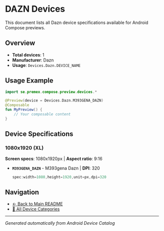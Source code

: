 # DAZN Devices

This document lists all Dazn device specifications available for Android Compose previews.

## Overview

- **Total devices**: 1
- **Manufacturer**: Dazn
- **Usage**: `Devices.Dazn.DEVICE_NAME`

## Usage Example

```kotlin
import se.premex.compose.preview.devices.*

@Preview(device = Devices.Dazn.M393GENA_DAZN)
@Composable
fun MyPreview() {
    // Your composable content
}
```

## Device Specifications

### 1080x1920 (XL)

**Screen specs**: 1080x1920px | **Aspect ratio**: 9:16

- **`M393GENA_DAZN`** - M393gena Dazn | **DPI**: 320
  ```kotlin
  spec:width=1080,height=1920,unit=px,dpi=320
  ```

## Navigation

- [← Back to Main README](../../README.md)
- [📱 All Device Categories](../README.md)

---
*Generated automatically from Android Device Catalog*
